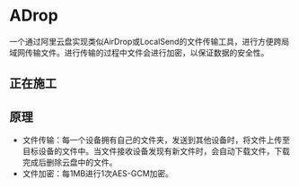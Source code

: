 # ADrop

一个通过阿里云盘实现类似AirDrop或LocalSend的文件传输工具，进行方便跨局域网传输文件。进行传输的过程中文件会进行加密，以保证数据的安全性。

## 正在施工

## 原理

- 文件传输：每一个设备拥有自己的文件夹，发送到其他设备时，将文件上传至目标设备的文件中。当文件接收设备发现有新文件时，会自动下载文件，下载完成后删除云盘中的文件。
- 文件加密：每1MB进行1次AES-GCM加密。
